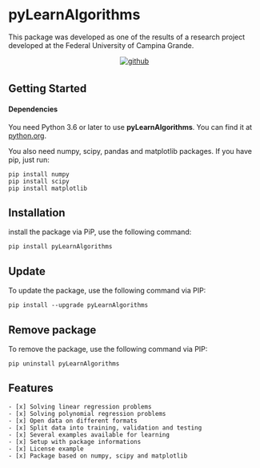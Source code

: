 # pyLearnAlgorithms
This package was developed as one of the results of a research project developed at the Federal University of Campina Grande.

<div align="center">
  <a href="https://pypi.org/project/pyLearnAlgorithms/" target="_blank">
    <img src=https://img.shields.io/badge/pypi-%2324292e.svg?&style=for-the-badge&logo=pypi&logoColor=white alt=github style="margin-bottom: 5px;" />
  </a>
</div>

## Getting Started
#### Dependencies
You need Python 3.6 or later to use **pyLearnAlgorithms**. You can find it at [python.org](https://www.python.org/).

You also need numpy, scipy, pandas and matplotlib packages. If you have pip, just run:
```
pip install numpy
pip install scipy
pip install matplotlib
```

## Installation
install the package via PiP, use the following command:
```
pip install pyLearnAlgorithms
```

## Update
To update the package, use the following command via PIP:
```
pip install --upgrade pyLearnAlgorithms
```

## Remove package
To remove the package, use the following command via PIP:
```
pip uninstall pyLearnAlgorithms
```

## Features
```
- [x] Solving linear regression problems
- [x] Solving polynomial regression problems
- [x] Open data on different formats
- [x] Split data into training, validation and testing
- [x] Several examples available for learning
- [x] Setup with package informations
- [x] License example
- [x] Package based on numpy, scipy and matplotlib
```
